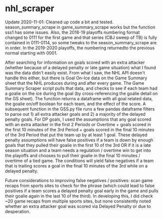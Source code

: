 # nhl_scraper
Update 2020-11-01: Cleaned up code a bit and tested. season_summary_scrape in game_summary_scrape works but the function sss1 has some issues. Also, the 2018-19 playoffs numbering format changed to 0111 for the first game and that series (CBJ sweep of TB) is fully contained in 0111-0114, so some tweaks to the season_summary_scrape are in order. In the 2019-2020 playoffs, the numbering returnedto the previous normal starting with 0001.

After searching for information on goals scored with an extra attacker (whether because of a delayed penalty or late game situation) what I found was the data didn't easily exist. From what I saw, the NHL API doesn't handle this either, but there is Goal On-Ice data on the Game Summary sheet that the NHL produces during and after every game. The Game Summary Scraper script pulls that data, and checks to see if each team had a goalie on the ice during the goal (by cross-referencing the goalie detail on the GS sheet). The function returns a dataframe with all goal related data, the goalie on/off boolean for each team, and the effect of the score. A subsequent function in the GSS.py file runs a few pandas dataframe filters to parse out 1) all extra attacker goals and 2) a majority of the delayed penalty goals. For DP goals, I used the assumptions that any goal scored with an extra attacker in the first 2 Periods or Overtime + goals scored in the first 10 minutes of the 3rd Period + goals scored in the final 10 minutes of the 3rd Period that put the team up by at least 1 goal. These delayed penalty assumptions will have false positives if a team is down by enough goals that they pulled their goalie in the first 10 of the 3rd  OR if it is a late season situation and a team needs a regulation / overtime win to get into the playoffs and chooses to pull their goalie in the final 10 minutes / overtime of a tied game. The conditions will yield false negatives if a team that is trailing scores a goal in the final 10 minutes of the 3rd while on a delayed penalty. 

Future considerations to improving false negatives / positives: scan game recaps from sports sites to check for the phrase (which could lead to false positives if a team scores a delayed penalty goal early in the game and pulls their goalie again in the last 10 of the third). In developing this, I did check ~20 game recaps from multiple sports sites, but none consistently noted whether an extra attacker goal was scored via Delayed Penalty or due to desperation.
